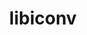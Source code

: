 ---
title: "libiconv"
layout: cache
categories: [package, v0.19]
meta: {"versions": ["1.16"], "compilers": ["gcc@=11.1.0", "gcc@=7.3.1", "gcc@=7.5.0", "gcc@=8.4.0", "oneapi@=2022.1.0"], "oss": ["amzn2", "ubuntu18.04", "ubuntu20.04"], "platforms": ["linux"], "targets": ["aarch64", "neoverse_n1", "x86_64", "x86_64_v3"], "stacks": ["aws-ahug", "aws-ahug-aarch64", "aws-isc", "aws-isc-aarch64", "build_systems", "data-vis-sdk", "e4s", "e4s-oneapi", "ml-cpu", "ml-cuda", "ml-rocm", "radiuss", "radiuss-aws", "radiuss-aws-aarch64", "tutorial"], "num_specs": 7, "num_specs_by_stack": {"aws-isc-aarch64": 2, "radiuss-aws-aarch64": 2, "aws-ahug-aarch64": 2, "aws-ahug": 1, "ml-rocm": 1, "aws-isc": 1, "ml-cuda": 1, "ml-cpu": 1, "radiuss-aws": 1, "tutorial": 2, "data-vis-sdk": 1, "build_systems": 1, "radiuss": 1, "e4s": 1, "e4s-oneapi": 1}}
spec_details: [{"hash": "hp76vz7n444s43pnr2pccautalqtf55j", "compiler": "gcc@=7.3.1", "versions": ["1.16"], "os": "amzn2", "platform": "linux", "target": "aarch64", "variants": ["build_system=autotools", "libs=shared,static"], "stacks": ["aws-isc-aarch64", "radiuss-aws-aarch64", "aws-ahug-aarch64"], "size": "-", "tarball": "https://binaries.spack.io/releases/v0.19/build_cache/linux-amzn2-aarch64/gcc-7.3.1/libiconv-1.16/linux-amzn2-aarch64-gcc-7.3.1-libiconv-1.16-hp76vz7n444s43pnr2pccautalqtf55j.spack"}, {"hash": "k5y7qhuhikgjxd6gerhoahtbyu7xtxcc", "compiler": "gcc@=7.3.1", "versions": ["1.16"], "os": "amzn2", "platform": "linux", "target": "neoverse_n1", "variants": ["build_system=autotools", "libs=shared,static"], "stacks": ["aws-isc-aarch64", "radiuss-aws-aarch64", "aws-ahug-aarch64"], "size": "-", "tarball": "https://binaries.spack.io/releases/v0.19/build_cache/linux-amzn2-neoverse_n1/gcc-7.3.1/libiconv-1.16/linux-amzn2-neoverse_n1-gcc-7.3.1-libiconv-1.16-k5y7qhuhikgjxd6gerhoahtbyu7xtxcc.spack"}, {"hash": "ve2j2u5zuflhgeic76krrxghgnnnfeft", "compiler": "gcc@=7.3.1", "versions": ["1.16"], "os": "amzn2", "platform": "linux", "target": "x86_64_v3", "variants": ["build_system=autotools", "libs=shared,static"], "stacks": ["aws-ahug", "ml-rocm", "aws-isc", "ml-cuda", "ml-cpu", "radiuss-aws"], "size": "-", "tarball": "https://binaries.spack.io/releases/v0.19/build_cache/linux-amzn2-x86_64_v3/gcc-7.3.1/libiconv-1.16/linux-amzn2-x86_64_v3-gcc-7.3.1-libiconv-1.16-ve2j2u5zuflhgeic76krrxghgnnnfeft.spack"}, {"hash": "ltvovvvjgmlvy4m2pn365cy6p5dysajq", "compiler": "gcc@=7.5.0", "versions": ["1.16"], "os": "ubuntu18.04", "platform": "linux", "target": "x86_64", "variants": ["build_system=autotools", "libs=shared,static"], "stacks": ["tutorial", "data-vis-sdk", "build_systems", "radiuss"], "size": "-", "tarball": "https://binaries.spack.io/releases/v0.19/build_cache/linux-ubuntu18.04-x86_64/gcc-7.5.0/libiconv-1.16/linux-ubuntu18.04-x86_64-gcc-7.5.0-libiconv-1.16-ltvovvvjgmlvy4m2pn365cy6p5dysajq.spack"}, {"hash": "aitrpcu75g33g3t4tswjglevsx4bkdfl", "compiler": "gcc@=11.1.0", "versions": ["1.16"], "os": "ubuntu20.04", "platform": "linux", "target": "x86_64", "variants": ["build_system=autotools", "libs=shared,static"], "stacks": ["e4s"], "size": "-", "tarball": "https://binaries.spack.io/releases/v0.19/build_cache/linux-ubuntu20.04-x86_64/gcc-11.1.0/libiconv-1.16/linux-ubuntu20.04-x86_64-gcc-11.1.0-libiconv-1.16-aitrpcu75g33g3t4tswjglevsx4bkdfl.spack"}, {"hash": "faxyug5doa3hfblsepnazevtaojz6lwd", "compiler": "gcc@=8.4.0", "versions": ["1.16"], "os": "ubuntu18.04", "platform": "linux", "target": "x86_64", "variants": ["build_system=autotools", "libs=shared,static"], "stacks": ["tutorial"], "size": "-", "tarball": "https://binaries.spack.io/releases/v0.19/build_cache/linux-ubuntu18.04-x86_64/gcc-8.4.0/libiconv-1.16/linux-ubuntu18.04-x86_64-gcc-8.4.0-libiconv-1.16-faxyug5doa3hfblsepnazevtaojz6lwd.spack"}, {"hash": "ldqa4xepupgjh2mlrum6m2bh45q6plld", "compiler": "oneapi@=2022.1.0", "versions": ["1.16"], "os": "ubuntu20.04", "platform": "linux", "target": "x86_64", "variants": ["build_system=autotools", "libs=shared,static"], "stacks": ["e4s-oneapi"], "size": "-", "tarball": "https://binaries.spack.io/releases/v0.19/build_cache/linux-ubuntu20.04-x86_64/oneapi-2022.1.0/libiconv-1.16/linux-ubuntu20.04-x86_64-oneapi-2022.1.0-libiconv-1.16-ldqa4xepupgjh2mlrum6m2bh45q6plld.spack"}]
---